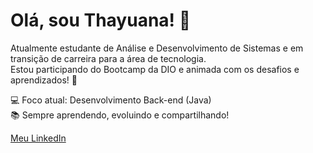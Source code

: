 # Olá, sou Thayuana! 👋

Atualmente estudante de Análise e Desenvolvimento de Sistemas e em transição de carreira para a área de tecnologia.  
Estou participando do Bootcamp da DIO e animada com os desafios e aprendizados! 🚀

💻 Foco atual: Desenvolvimento Back-end (Java)  
📚 Sempre aprendendo, evoluindo e compartilhando!

[Meu LinkedIn](https://www.linkedin.com/in/thayuana-dev) 
